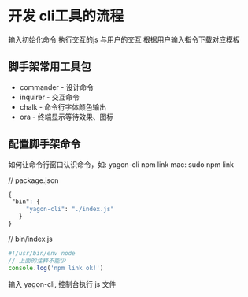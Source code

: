 # 开发 cli工具的流程

输入初始化命令
执行交互的js
与用户的交互
根据用户输入指令下载对应模板

## 脚手架常用工具包

- commander - 设计命令
- inquirer - 交互命令
- chalk - 命令行字体颜色输出
- ora - 终端显示等待效果、图标

## 配置脚手架命令

如何让命令行窗口认识命令，如: yagon-cli
npm link
mac: sudo npm link

// package.json

``` css
{
 "bin": {
     "yagon-cli": "./index.js"
   }
}
```

// bin/index.js

``` js
#!/usr/bin/env node
// 上面的注释不能少
console.log('npm link ok!')
```

输入 yagon-cli, 控制台执行 js 文件
